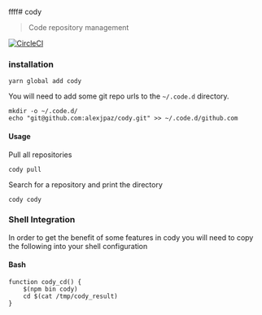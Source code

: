 ffff# cody 
> Code repository management

[![CircleCI](https://circleci.com/gh/alexjpaz/cody.svg?style=svg)](https://circleci.com/gh/alexjpaz/cody)

### installation

```
yarn global add cody
```

You will need to add some git repo urls to the `~/.code.d` directory.

```
mkdir -o ~/.code.d/
echo "git@github.com:alexjpaz/cody.git" >> ~/.code.d/github.com
```

#### Usage

Pull all repositories

```
cody pull
```

Search for a repository and print the directory

```
cody cody
```

### Shell Integration

In order to get the benefit of some features in cody you will need to copy the following into your shell configuration


#### Bash

```
function cody_cd() {
    $(npm bin cody)
    cd $(cat /tmp/cody_result)
}
```
